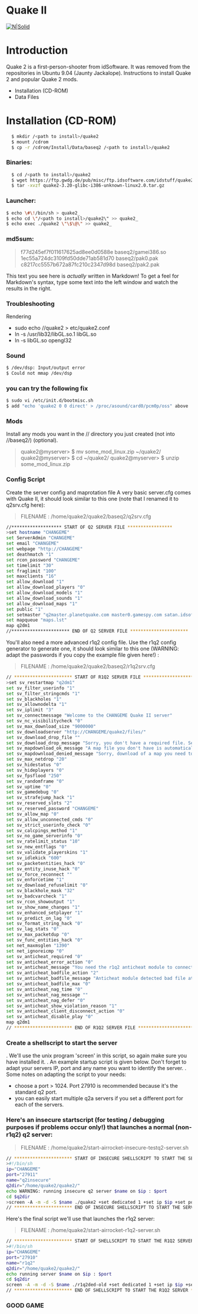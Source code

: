 # Quake II

[![N|Solid](https://images.launchbox-app.com/4895c11d-4620-4a7c-9268-529701afad41.jpg)](https://nodesource.com/products/nsolid)

# Introduction
Quake 2 is a first-person-shooter from idSoftware. It was removed from the repositories in Ubuntu 9.04 (Jaunty Jackalope). Instructions to install Quake 2 and popular Quake 2 mods.

  - Installation (CD-ROM)
  - Data Files
  
# Installation (CD-ROM)
```sh
  $ mkdir /<path to install>/quake2
  $ mount /cdrom
  $ cp -r /cdrom/Install/Data/baseq2 /<path to install>/quake2
```

### Binaries:
```sh
  $ cd /<path to install>/quake2
  $ wget https://ftp.gwdg.de/pub/misc/ftp.idsoftware.com/idstuff/quake2/unix/quake2-3.20-glibc-i386-unknown-linux2.0.tar.gz
  $ tar -xvzf quake2-3.20-glibc-i386-unknown-linux2.0.tar.gz
```

### Launcher:
```sh
$ echo \#\!/bin/sh > quake2_
$ echo cd \"/<path to install>/quake2\" >> quake2_
$ echo exec ./quake2 \"\$\@\" >> quake2_
```
### md5sum:

>f77d245ef7f011617625ad8ee0d0588e  baseq2/gamei386.so
>1ec55a724dc3109fd50dde71ab581d70  baseq2/pak0.pak
>c8217cc5557b672a87fc210c2347d98d  baseq2/pak2.pak

This text you see here is *actually* written in Markdown! To get a feel for Markdown's syntax, type some text into the left window and watch the results in the right.

### Troubleshooting
Rendering
* sudo echo /<path to isntall>/quake2 > etc/quake2.conf
* ln -s /usr/lib32/libGL.so.1 libGL.so
* ln -s libGL.so opengl32

### Sound
```sh
$ /dev/dsp: Input/output error
$ Could not mmap /dev/dsp
```
### you can try the following fix
```sh
$ sudo vi /etc/init.d/bootmisc.sh
$ add "echo 'quake2 0 0 direct' > /proc/asound/card0/pcm0p/oss" above : exit 0
```
### Mods 
  Install any mods you want in the /<path to isntall>/ directory you just created (not into /<path to isntall>/baseq2/) (optional).
 
> quake2@myserver> $ mv some_mod_linux.zip ~/quake2/
>  quake2@myserver> $ cd ~/quake2/
> quake2@myserver> $ unzip some_mod_linux.zip
 
 ### Config Script 
 Create the server config and maprotation file
 A very basic server.cfg comes with Quake II, it should look similar to this one (note that I renamed it to q2srv.cfg here):

> FILENAME : /home/quake2/quake2/baseq2/q2srv.cfg

```sh
//******************* START OF Q2 SERVER FILE *****************
>set hostname "CHANGEME"
set ServerAdmin "CHANGEME"
set email "CHANGEME"
set webpage "http://CHANGEME"
set deathmatch "1"
set rcon_password "CHANGEME"
set timelimit "30"
set fraglimit "100"
set maxclients "16"
set allow_download "1"
set allow_download_players "0"
set allow_download_models "1"
set allow_download_sounds "1"
set allow_download_maps "1"
set public "1"
set setmaster "q2master.planetquake.com master0.gamespy.com satan.idsoftware.com"
set mapqueue "maps.lst"
map q2dm1
//********************** END OF Q2 SERVER FILE **********************
```


You'll also need a more advanced r1q2 config file.
Use the r1q2 config generator to generate one, it should look similar to this one (WARNING: adapt the passwords if you copy the example file given here!) :
>


> FILENAME : /home/quake2/quake2/baseq2/r1q2srv.cfg
```sh
// ********************** START OF R1Q2 SERVER FILE *********************
>set sv_restartmap "q2dm1"
set sv_filter_userinfo "1"
set sv_filter_stringcmds "1"
set sv_blackholes "1"
set sv_allownodelta "1"
set sv_iplimit "3"
set sv_connectmessage "Welcome to the CHANGEME Quake II server"
set sv_nc_visibilitycheck "0"
set sv_max_download_size "9000000"
set sv_downloadserver "http://CHANGEME/quake2/files/"
set sv_download_drop_file ""
set sv_download_drop_message "Sorry, you don't have a required file. See http://CHANGEME for more info."
set sv_mapdownload_ok_message "A map file you don't have is automatically downloaded atm..."
set sv_mapdownload_denied_message "Sorry, download of a map you need to connect failed.\n See http://CHANGEME for more info."
set sv_max_netdrop "20"
set sv_hidestatus "0"
set sv_hideplayers "0"
set sv_fpsflood "250"
set sv_randomframe "0"
set sv_uptime "0"
set sv_gamedebug "0"
set sv_strafejump_hack "1"
set sv_reserved_slots "2"
set sv_reserved_password "CHANGEME"
set sv_allow_map "0"
set sv_allow_unconnected_cmds "0"
set sv_strict_userinfo_check "0"
set sv_calcpings_method "1"
set sv_no_game_serverinfo "0"
set sv_ratelimit_status "10"
set sv_new_entflags "0"
set sv_validate_playerskins "1"
set sv_idlekick "600"
set sv_packetentities_hack "0"
set sv_entity_inuse_hack "0"
set sv_force_reconnect ""
set sv_enforcetime "1"
set sv_download_refuselimit "0"
set sv_blackhole_mask "32"
set sv_badcvarcheck "1"
set sv_rcon_showoutput "1"
set sv_show_name_changes "1"
set sv_enhanced_setplayer "1"
set sv_predict_on_lag "0"
set sv_format_string_hack "0"
set sv_lag_stats "0"
set sv_max_packetdup "0"
set sv_func_entities_hack "0"
set net_maxmsglen "1390"
set net_ignoreicmp "0"
set sv_anticheat_required "0"
set sv_anticheat_error_action "0"
set sv_anticheat_message "You need the r1q2 anticheat module to connect."
set sv_anticheat_badfile_action "2"
set sv_anticheat_badfile_message "Anticheat module detected bad file at your host. All other players were notified of this."
set sv_anticheat_badfile_max "0"
set sv_anticheat_nag_time "0"
set sv_anticheat_nag_message ""
set sv_anticheat_nag_defer "0"
set sv_anticheat_show_violation_reason "1"
set sv_anticheat_client_disconnect_action "0"
set sv_anticheat_disable_play "0"
map q2dm1
// ********************** END OF R1Q2 SERVER FILE **********************
```

 
 ### Create a shellscript to start the server
 
. We'll use the unix program 'screen' in this script, so again make sure you have installed it.
. An example startup script is given below. Don't forget to adapt your servers IP, port and any name you want to identify the server.
. Some notes on adapting the script to your needs:

* choose a port > 1024. Port 27910 is recommended because it's the standard q2 port.
* you can easily start multiple q2a servers if you set a different port for each of the servers.

### Here's an insecure startscript (for testing / debugging purposes if problems occur only!) that launches a normal (non-r1q2) q2 server:


> FILENAME : /home/quake2/start-airrocket-insecure-testq2-server.sh
```sh
// ********************** START OF INSECURE SHELLSCRIPT TO START THE SERVER **********************
>#!/bin/sh
ip="CHANGEME"
port="27911"
name="q2insecure"
q2dir="/home/quake2/quake2/"
echo WARNING: running insecure q2 server $name on $ip : $port
cd $q2dir
>screen -A -m -d -S $name ./quake2 +set dedicated 1 +set ip $ip +set port $port +exec q2srv.cfg +set deathmatch 1 +map q2dm1 &
// ********************** END OF INSECURE SHELLSCRIPT TO START THE SERVER **********************
```

 Here's the final script we'll use that launches the r1q2 server:

> FILENAME : /home/quake2/start-airrocket-r1q2-server.sh
```sh
// ********************** START OF SHELLSCRIPT TO START THE R1Q2 SERVER **********************
>#!/bin/sh
ip="CHANGEME"
port="27910"
name="r1q2"
q2dir="/home/quake2/quake2/"
echo running server $name on $ip : $port
cd $q2dir
screen -A -m -d -S $name ./r1q2ded-old +set dedicated 1 +set ip $ip +set port $port +exec q2srv.cfg +exec r1q2srv.cfg +map q2dm1 &
// ********************** END OF SHELLSCRIPT TO START THE R1Q2 SERVER **********************
```

 
### GOOD GAME 
